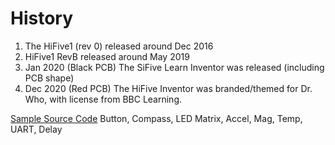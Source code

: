 # History
1. The HiFive1 (rev 0) released around Dec 2016
2. HiFive1 RevB released around May 2019
3. Jan 2020 (Black PCB) The SiFive Learn Inventor was released (including PCB shape)
4. Dec 2020 (Red PCB) The HiFive Inventor was branded/themed for Dr. Who, with license from BBC Learning.

[Sample Source Code](https://github.com/CoderN-P/fe310-inventor) Button, Compass, LED Matrix, Accel, Mag, Temp, UART, Delay
